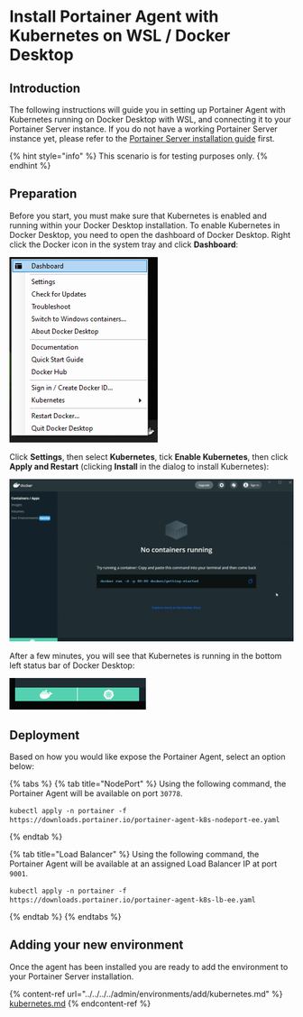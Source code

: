 # Install Portainer Agent with Kubernetes on WSL / Docker Desktop

## Introduction

The following instructions will guide you in setting up Portainer Agent with Kubernetes running on Docker Desktop with WSL, and connecting it to your Portainer Server instance. If you do not have a working Portainer Server instance yet, please refer to the [Portainer Server installation guide](../../server/kubernetes/wsl.md) first.

{% hint style="info" %}
This scenario is for testing purposes only.
{% endhint %}

## Preparation

Before you start, you must make sure that Kubernetes is enabled and running within your Docker Desktop installation. To enable Kubernetes in Docker Desktop, you need to open the dashboard of Docker Desktop. Right click the Docker icon in the system tray and click **Dashboard**:

![](../../../../.gitbook/assets/kube-wsl-1.png)

Click **Settings**, then select **Kubernetes**, tick **Enable Kubernetes**, then click **Apply and Restart** (clicking **Install** in the dialog to install Kubernetes):

![](../../../../.gitbook/assets/kube-wsl-2.gif)

After a few minutes, you will see that Kubernetes is running in the bottom left status bar of Docker Desktop:

![Docker is on the left, Kubernetes is on the right](../../../../.gitbook/assets/kube-wsl-4.png)

## Deployment

Based on how you would like expose the Portainer Agent, select an option below:

{% tabs %}
{% tab title="NodePort" %}
Using the following command, the Portainer Agent will be available on port `30778`.

```
kubectl apply -n portainer -f https://downloads.portainer.io/portainer-agent-k8s-nodeport-ee.yaml
```
{% endtab %}

{% tab title="Load Balancer" %}
Using the following command, the Portainer Agent will be available at an assigned Load Balancer IP at port `9001`.

```
kubectl apply -n portainer -f https://downloads.portainer.io/portainer-agent-k8s-lb-ee.yaml
```
{% endtab %}
{% endtabs %}

## Adding your new environment

Once the agent has been installed you are ready to add the environment to your Portainer Server installation.&#x20;

{% content-ref url="../../../../admin/environments/add/kubernetes.md" %}
[kubernetes.md](../../../../admin/environments/add/kubernetes.md)
{% endcontent-ref %}
